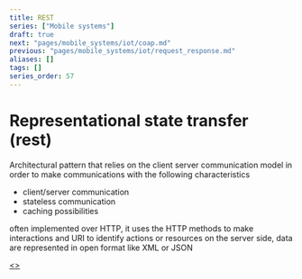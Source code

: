 ```yaml
---
title: REST
series: ["Mobile systems"]
draft: true
next: "pages/mobile_systems/iot/coap.md"
previous: "pages/mobile_systems/iot/request_response.md"
aliases: []
tags: []
series_order: 57
---
```


# Representational state transfer (rest)

Architectural pattern that relies on the client server communication model in order to make communications with the following characteristics

- client/server communication
- stateless communication
- caching possibilities

often implemented over HTTP, it uses the HTTP methods to make interactions and URI to identify actions or resources on the server side, data are represented in open format like XML or JSON

[<](pages/mobile_systems/iot/request_response.md)[>](pages/mobile_systems/iot/coap.md)
